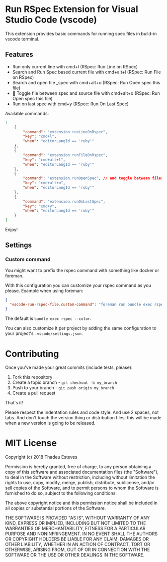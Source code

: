 # Run RSpec Extension for Visual Studio Code (vscode)

This extension provides basic commands for running spec files in build-in vscode terminal.

## Features

* Run only current line with cmd+l (RSpec: Run Line on RSpec)
* Search and Run Spec based current file with cmd+alt+l (RSpec: Run File on RSpec)
* Search and open file _spec with cmd+alt+o (RSpec: Run Open spec this file)
* 🎉 Toggle file between spec and source file with cmd+alt+o (RSpec: Run Open spec this file)
* Run on last spec with cmd+y (RSpec: Run On Last Spec)

Available commands:

```json
[
    {
        "command": "extension.runLineOnRspec",
        "key": "cmd+l",
        "when": "editorLangId == 'ruby'"
    },
    {
        "command": "extension.runFileOnRspec",
        "key": "cmd+alt+l",
        "when": "editorLangId == 'ruby'"
    },
    {
        "command": "extension.runOpenSpec", // and toggle between files
        "key": "cmd+alt+o",
        "when": "editorLangId == 'ruby'"
    },
    {
        "command": "extension.runOnLastSpec",
        "key": "cmd+y",
        "when": "editorLangId == 'ruby'"
    }
]
```

Enjoy!

## Settings

### Custom command

You might want to prefix the rspec command with something like docker or foreman.

With this configuration you can customize your rspec command as you please. Example when using foreman:

```json
{
  "vscode-run-rspec-file.custom-command": "foreman run bundle exec rspec --color",
}
```

The default is `bundle exec rspec --color`.

You can also customize it per project by adding the same configuration to your project's `.vscode/settings.json`.

# Contributing

Once you've made your great commits (include tests, please):

1. Fork this repository
2. Create a topic branch - `git checkout -b my_branch`
3. Push to your branch - `git push origin my_branch`
4. Create a pull request

That's it!

Please respect the indentation rules and code style. And use 2 spaces, not tabs. And don't touch the version thing or distribution files; this will be made when a new version is going to be released.

# MIT License

Copyright (c) 2018 Thadeu Esteves

Permission is hereby granted, free of charge, to any person obtaining a copy
of this software and associated documentation files (the "Software"), to deal
in the Software without restriction, including without limitation the rights
to use, copy, modify, merge, publish, distribute, sublicense, and/or sell
copies of the Software, and to permit persons to whom the Software is
furnished to do so, subject to the following conditions:

The above copyright notice and this permission notice shall be included in all
copies or substantial portions of the Software.

THE SOFTWARE IS PROVIDED "AS IS", WITHOUT WARRANTY OF ANY KIND, EXPRESS OR
IMPLIED, INCLUDING BUT NOT LIMITED TO THE WARRANTIES OF MERCHANTABILITY,
FITNESS FOR A PARTICULAR PURPOSE AND NONINFRINGEMENT. IN NO EVENT SHALL THE
AUTHORS OR COPYRIGHT HOLDERS BE LIABLE FOR ANY CLAIM, DAMAGES OR OTHER
LIABILITY, WHETHER IN AN ACTION OF CONTRACT, TORT OR OTHERWISE, ARISING FROM,
OUT OF OR IN CONNECTION WITH THE SOFTWARE OR THE USE OR OTHER DEALINGS IN THE
SOFTWARE.